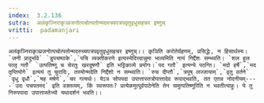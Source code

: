 ```yaml
---
index:  3.2.136
sutra:  अलंकृञ्निराकृञ्प्रजनोत्पचोत्पतोन्मदरुच्यपत्रपवृतुवृधुसहचर इष्णुच्
vritti:  padamanjari
---
```


	अलंकृञ्निराकृञ्प्रजनोत्पचोत्पतोन्मदरुच्यपत्रपवृतुवृधुसहचर इष्णुच्।। कृञिति करोतेर्ग्रहणम्, प्रसिद्धेः, न हिसार्थस्य। `जनी प्रादुर्भावे` `डुपचष्पाके`,`पचि व्यक्तीकरणे इत्यस्येदित्त्वान्नुमा भाव्यमिति नायं निर्द्देशः सम्भवति। `शल हुल पत्लृ गतौ` `उत्पतिष्णू च चेरतुः खरदूषणौ` इति भट्टिकाव्ये प्रयोगः।`पद गतौ` इत्यन्ये पठन्ति। `मदो हर्षे`,`मद तृप्तियोगे` इत्ययं तु चुरादिः, तस्योन्मदेति निर्द्देशो न सम्भवति। `रुच दीप्तौ`,`त्रपूष् लज्जायाम्`,`वृतु वर्तने` `वृधु वृधौ`,`षह मर्षणे`,`चर गत्यर्थः। येऽत्र सोपपदा उपात्तास्तत्रोपात्तादेव रूपाद्भवति, तत एतन्न नोदनीयम्----`उदः पचपतमद` इति वक्तव्यम्, किं स्वरूपतः? प्रत्येकमुत्पूर्वपाठेनेति तेन समुत्पतिष्णुरिति न भवतीत्याहुः। ये तु निरुपपादा उपात्तास्तेभ्यो यथादर्शनं भवति।।

